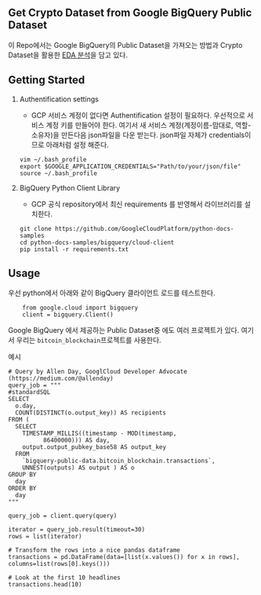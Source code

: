 Get Crypto Dataset from Google BigQuery Public Dataset
--------------

이 Repo에서는 Google BigQuery의 Public Dataset을 가져오는 방법과 Crypto Dataset을 활용한 [EDA 분석](crypto-data-from-bigquery.ipynb)을 담고 있다.

## Getting Started 

1. Authentification settings 
	- GCP 서비스 계정이 없다면 Authentification 설정이 필요하다. 우선적으로 서비스 계정 키를 만들어야 한다. 여기서 새 서비스 계정(계정이름-맘대로, 역할-소유자)을 만든다음 json파일을 다운 받는다. json파일 자체가 credentials이므로 아래처럼 설정 해준다.	

	```
	vim ~/.bash_profile
	export $GOOGLE_APPLICATION_CREDENTIALS="Path/to/your/json/file"
	source ~/.bash_profile
	```

2. BigQuery Python Client Library 
	- GCP 공식 repository에서 최신 requirements 를 반영해서 라이브러리를 설치한다.

	```
	git clone https://github.com/GoogleCloudPlatform/python-docs-samples
	cd python-docs-samples/bigquery/cloud-client
	pip install -r requirements.txt
	```

## Usage 

우선 	python에서 아래와 같이 BigQuery 클라이언트 로드를 테스트한다. 

```
	from google.cloud import bigquery
	client = bigquery.Client()
```

Google BigQuery 에서 제공하는 Public Dataset중 에도 여러 프로젝트가 있다. 여기서 우리는 `bitcoin_blockchain`프로젝트를 사용한다.

예시

```
# Query by Allen Day, GooglCloud Developer Advocate (https://medium.com/@allenday)
query_job = """
#standardSQL
SELECT
  o.day,
  COUNT(DISTINCT(o.output_key)) AS recipients
FROM (
  SELECT
    TIMESTAMP_MILLIS((timestamp - MOD(timestamp,
          86400000))) AS day,
    output.output_pubkey_base58 AS output_key
  FROM
    `bigquery-public-data.bitcoin_blockchain.transactions`,
    UNNEST(outputs) AS output ) AS o
GROUP BY
  day
ORDER BY
  day
"""

query_job = client.query(query)

iterator = query_job.result(timeout=30)
rows = list(iterator)

# Transform the rows into a nice pandas dataframe
transactions = pd.DataFrame(data=[list(x.values()) for x in rows], columns=list(rows[0].keys()))

# Look at the first 10 headlines
transactions.head(10)
```